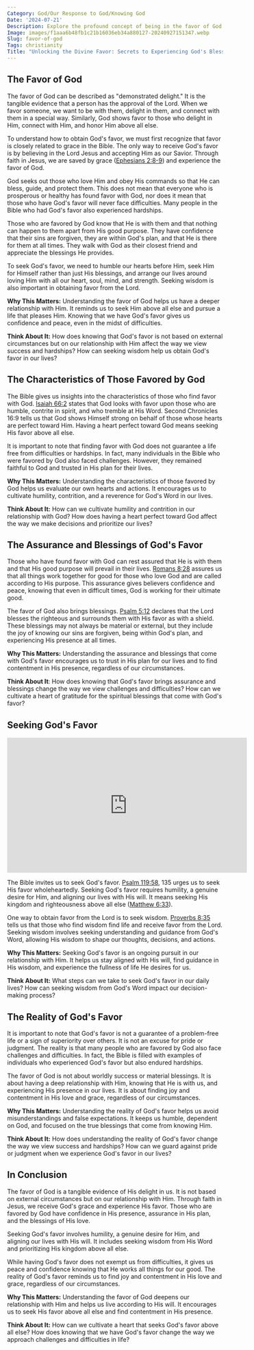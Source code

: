 ```yaml
---
Category: God/Our Response to God/Knowing God
Date: '2024-07-21'
Description: Explore the profound concept of being in the favor of God and how it impacts our lives in this enlightening article. Discover the blessings, guidance, and love that come with experiencing God's favor.
Image: images/f1aaa6b48fb1c21b16036eb34a880127-20240927151347.webp
Slug: favor-of-god
Tags: christianity
Title: "Unlocking the Divine Favor: Secrets to Experiencing God's Blessings"
---
```


## The Favor of God

The favor of God can be described as "demonstrated delight." It is the tangible evidence that a person has the approval of the Lord. When we favor someone, we want to be with them, delight in them, and connect with them in a special way. Similarly, God shows favor to those who delight in Him, connect with Him, and honor Him above all else.

To understand how to obtain God's favor, we must first recognize that favor is closely related to grace in the Bible. The only way to receive God's favor is by believing in the Lord Jesus and accepting Him as our Savior. Through faith in Jesus, we are saved by grace ([Ephesians 2:8-9](https://www.bibleref.com/Ephesians/2/Ephesians-2-8.html)) and experience the favor of God.

God seeks out those who love Him and obey His commands so that He can bless, guide, and protect them. This does not mean that everyone who is prosperous or healthy has found favor with God, nor does it mean that those who have God's favor will never face difficulties. Many people in the Bible who had God's favor also experienced hardships.

Those who are favored by God know that He is with them and that nothing can happen to them apart from His good purpose. They have confidence that their sins are forgiven, they are within God's plan, and that He is there for them at all times. They walk with God as their closest friend and appreciate the blessings He provides.

To seek God's favor, we need to humble our hearts before Him, seek Him for Himself rather than just His blessings, and arrange our lives around loving Him with all our heart, soul, mind, and strength. Seeking wisdom is also important in obtaining favor from the Lord.

**Why This Matters:** Understanding the favor of God helps us have a deeper relationship with Him. It reminds us to seek Him above all else and pursue a life that pleases Him. Knowing that we have God's favor gives us confidence and peace, even in the midst of difficulties.

**Think About It:** How does knowing that God's favor is not based on external circumstances but on our relationship with Him affect the way we view success and hardships? How can seeking wisdom help us obtain God's favor in our lives?

## The Characteristics of Those Favored by God

The Bible gives us insights into the characteristics of those who find favor with God. [Isaiah 66:2](https://www.bibleref.com/Isaiah/66/Isaiah-66-2.html) states that God looks with favor upon those who are humble, contrite in spirit, and who tremble at His Word. Second Chronicles 16:9 tells us that God shows Himself strong on behalf of those whose hearts are perfect toward Him. Having a heart perfect toward God means seeking His favor above all else.

It is important to note that finding favor with God does not guarantee a life free from difficulties or hardships. In fact, many individuals in the Bible who were favored by God also faced challenges. However, they remained faithful to God and trusted in His plan for their lives.

**Why This Matters:** Understanding the characteristics of those favored by God helps us evaluate our own hearts and actions. It encourages us to cultivate humility, contrition, and a reverence for God's Word in our lives.

**Think About It:** How can we cultivate humility and contrition in our relationship with God? How does having a heart perfect toward God affect the way we make decisions and prioritize our lives?

## The Assurance and Blessings of God's Favor

Those who have found favor with God can rest assured that He is with them and that His good purpose will prevail in their lives. [Romans 8:28](https://www.bibleref.com/Romans/8/Romans-8-28.html) assures us that all things work together for good for those who love God and are called according to His purpose. This assurance gives believers confidence and peace, knowing that even in difficult times, God is working for their ultimate good.

The favor of God also brings blessings. [Psalm 5:12](https://www.bibleref.com/Psalm/5/Psalm-5-12.html) declares that the Lord blesses the righteous and surrounds them with His favor as with a shield. These blessings may not always be material or external, but they include the joy of knowing our sins are forgiven, being within God's plan, and experiencing His presence at all times. 

**Why This Matters:** Understanding the assurance and blessings that come with God's favor encourages us to trust in His plan for our lives and to find contentment in His presence, regardless of our circumstances.

**Think About It**: How does knowing that God's favor brings assurance and blessings change the way we view challenges and difficulties? How can we cultivate a heart of gratitude for the spiritual blessings that come with God's favor?

## Seeking God's Favor


<iframe width="560" height="315" src="https://www.youtube.com/embed/GCxx3bAtJ_w" frameborder="0" allow="autoplay; encrypted-media" allowfullscreen></iframe>


The Bible invites us to seek God's favor. [Psalm 119:58](https://www.bibleref.com/Psalm/119/Psalm-119-58.html), 135 urges us to seek His favor wholeheartedly. Seeking God's favor requires humility, a genuine desire for Him, and aligning our lives with His will. It means seeking His kingdom and righteousness above all else ([Matthew 6:33](https://www.bibleref.com/Matthew/6/Matthew-6-33.html)).

One way to obtain favor from the Lord is to seek wisdom. [Proverbs 8:35](https://www.bibleref.com/Proverbs/8/Proverbs-8-35.html) tells us that those who find wisdom find life and receive favor from the Lord. Seeking wisdom involves seeking understanding and guidance from God's Word, allowing His wisdom to shape our thoughts, decisions, and actions.

**Why This Matters:** Seeking God's favor is an ongoing pursuit in our relationship with Him. It helps us stay aligned with His will, find guidance in His wisdom, and experience the fullness of life He desires for us.

**Think About It:** What steps can we take to seek God's favor in our daily lives? How can seeking wisdom from God's Word impact our decision-making process?

## The Reality of God's Favor

It is important to note that God's favor is not a guarantee of a problem-free life or a sign of superiority over others. It is not an excuse for pride or judgment. The reality is that many people who are favored by God also face challenges and difficulties. In fact, the Bible is filled with examples of individuals who experienced God's favor but also endured hardships.

The favor of God is not about worldly success or material blessings. It is about having a deep relationship with Him, knowing that He is with us, and experiencing His presence in our lives. It is about finding joy and contentment in His love and grace, regardless of our circumstances.

**Why This Matters:** Understanding the reality of God's favor helps us avoid misunderstandings and false expectations. It keeps us humble, dependent on God, and focused on the true blessings that come from knowing Him.

**Think About It:** How does understanding the reality of God's favor change the way we view success and hardships? How can we guard against pride or judgment when we experience God's favor in our lives?

## In Conclusion

The favor of God is a tangible evidence of His delight in us. It is not based on external circumstances but on our relationship with Him. Through faith in Jesus, we receive God's grace and experience His favor. Those who are favored by God have confidence in His presence, assurance in His plan, and the blessings of His love.

Seeking God's favor involves humility, a genuine desire for Him, and aligning our lives with His will. It includes seeking wisdom from His Word and prioritizing His kingdom above all else.

While having God's favor does not exempt us from difficulties, it gives us peace and confidence knowing that He works all things for our good. The reality of God's favor reminds us to find joy and contentment in His love and grace, regardless of our circumstances.

**Why This Matters:** Understanding the favor of God deepens our relationship with Him and helps us live according to His will. It encourages us to seek His favor above all else and find contentment in His presence.

**Think About It:** How can we cultivate a heart that seeks God's favor above all else? How does knowing that we have God's favor change the way we approach challenges and difficulties in life?